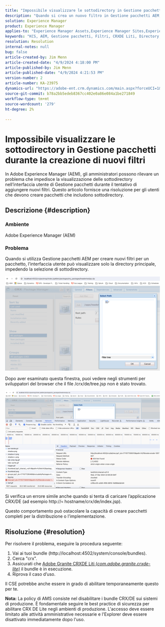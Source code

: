 ```yaml
---
title: "Impossibile visualizzare le sottodirectory in Gestione pacchetti durante la creazione di nuovi filtri"
description: "Quando si crea un nuovo filtro in Gestione pacchetti AEM, viene visualizzata solo la directory principale e le sottodirectory non vengono visualizzate."
solution: Experience Manager
product: Experience Manager
applies-to: "Experience Manager Assets,Experience Manager Sites,Experience Manager 6.5,Experience Manager"
keywords: "KCS, AEM, Gestione pacchetti, Filtri, CRXDE Liti, Directory, Sottodirectory, Interfaccia utente, Generatore pacchetti, Adobe Experience Manager, Risoluzione dei problemi"
resolution: Resolution
internal-notes: null
bug: false
article-created-by: Jim Menn
article-created-date: "4/9/2024 4:18:00 PM"
article-published-by: Jim Menn
article-published-date: "4/9/2024 4:21:53 PM"
version-number: 2
article-number: KA-23975
dynamics-url: "https://adobe-ent.crm.dynamics.com/main.aspx?forceUCI=1&pagetype=entityrecord&etn=knowledgearticle&id=76df0bb7-8cf6-ee11-a1fe-6045bd006268"
source-git-commit: b78a2bb5edeb8367cc402e0a86e084a1be271849
workflow-type: tm+mt
source-wordcount: '279'
ht-degree: 2%

---
```


# Impossibile visualizzare le sottodirectory in Gestione pacchetti durante la creazione di nuovi filtri


In Adobe Experience Manager (AEM), gli amministratori possono rilevare un problema che impedisce la visualizzazione delle sottodirectory nell’interfaccia utente di Gestione pacchetti durante il tentativo di aggiungere nuovi filtri. Questo articolo fornisce una risoluzione per gli utenti che devono creare pacchetti che includono sottodirectory.

## Descrizione {#description}


### Ambiente

Adobe Experience Manager (AEM)

### Problema

Quando si utilizza Gestione pacchetti AEM per creare nuovi filtri per un pacchetto, l’interfaccia utente può visualizzare solo la directory principale, impedendo la selezione di sottodirectory.

![](assets/___78df0bb7-8cf6-ee11-a1fe-6045bd006268___.png)

Dopo aver esaminato questa finestra, puoi vedere negli strumenti per sviluppatori del browser che il file /crx/de/tree.jsp non è stato trovato.

![](assets/___7cdf0bb7-8cf6-ee11-a1fe-6045bd006268___.png)

Si verifica un errore simile anche quando si tenta di caricare l’applicazione CRX/DE (ad esempio http://`<` hostname/crx/de/index.jsp).

Questo comportamento può ostacolare la capacità di creare pacchetti completi per la distribuzione o l’implementazione.


## Risoluzione {#resolution}


Per risolvere il problema, eseguire la procedura seguente:

1. Vai ai tuoi bundle (http://localhost:4502/system/console/bundles).
2. Cerca &quot;crx&quot;.
3. Assicurati che [Adobe Granite CRXDE Liti (*com.adobe.granite.crxde-lite)*](http://localhost:4502/system/console/bundles/241) il bundle è in esecuzione.
4. Riprova il caso d’uso.


Il CSE potrebbe anche essere in grado di abilitare temporaneamente questo per te.

<b>Nota:</b> La policy di AMS consiste nel disabilitare i bundle CRX/DE sui sistemi di produzione. È fondamentale seguire le best practice di sicurezza per abilitare CRX DE Lite negli ambienti di produzione. L&#39;accesso deve essere limitato alle attività amministrative necessarie e l&#39;Explorer deve essere disattivato immediatamente dopo l&#39;uso.
